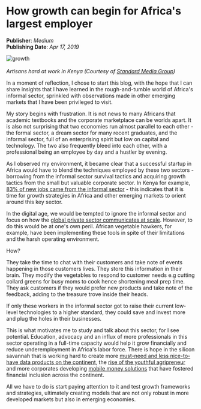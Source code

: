 # How growth can begin for Africa's largest employer

**Publisher**: *Medium*<br>
**Publishing Date**: *Apr 17, 2019*

![growth](./images/growth.jpeg)<br>       
*Artisans hard at work in Kenya (Courtesy of [Standard Media Group](https://www.standardmedia.co.ke/images/tuesday/mlixqxsbelatc5bc5938ab7dbe.jpg))*

In a moment of reflection, I chose to start this blog, with the hope that I can share insights that I have learned in the rough-and-tumble world of Africa's
informal sector, sprinkled with observations made in other emerging markets that I have been privileged to visit.

My story begins with frustration. It is not news to many Africans that academic textbooks and the corporate marketplace can be worlds apart. It is also not
surprising that two economies run almost parallel to each other - the formal sector, a dream sector for many recent graduates, and the informal sector,
full of an enterprising spirit but low on capital and technology. The two also frequently bleed into each other, with a professional being an employee by day
and a hustler by evening.

As I observed my environment, it became clear that a successful startup in Africa would have to blend the techniques employed by these two sectors - borrowing from
the informal sector survival tactics and acquiring growth tactics from the small but valuable corporate sector. In Kenya for example, [83% of new jobs came from the
informal sector](https://www.knbs.or.ke/download/economic-survey-2018/) - this indicates that it is time for growth strategies in Africa and other emerging markets
to orient around this key sector.

In the digital age, we would be tempted to ignore the informal sector and focus on how the [global private sector communicates at
scale](https://www.mckinsey.com/business-functions/marketing-and-sales/our-insights/the-heartbeat-of-modern-marketing). However, to do this would be at one's own
peril. African vegetable hawkers, for example, have been implementing these tools in spite of their limitations and the harsh operating environment.

How?

They take the time to chat with their customers and take note of events happening in those customers lives. They store this information in their brain.
They modify the vegetables to respond to customer needs e.g cutting collard greens for busy moms to cook hence shortening meal prep time. They ask customers
if they would prefer new products and take note of the feedback, adding to the treasure trove inside their heads.

If only these workers in the informal sector got to raise their current low-level technologies to a higher standard, they could save and invest more and plug the
holes in their businesses.

This is what motivates me to study and talk about this sector, for I see potential. Education, advocacy and an influx of more professionals in this sector
operating in a full-time capacity would help it grow financially and reduce underemployment in Africa's labor force. There is hope in the silicon savannah
that is working hard to create more [must-need and less nice-to-have data products on the
continent](https://nairobigarage.com/datahack4fi-is-back/), the [rise of the youthful agripreneur](https://www.afdb.org/en/african-youth-agripreneurs-forum)
and more corporates developing [mobile money solutions](https://www.forbes.com/sites/tobyshapshak/2018/11/27/how-mobile-money-continues-to-boom-in-africa/)
that have fostered financial inclusion across the continent.

All we have to do is start paying attention to it and test growth frameworks and strategies, ultimately creating models that are not only robust in more
developed markets but also in emerging economies.
